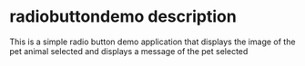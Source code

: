 # radiobuttondemo description
This is a simple radio button demo application that displays the image of the pet animal selected and displays a message of the pet selected  
